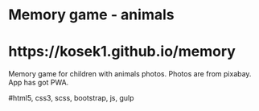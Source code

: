 # Memory game - animals 

<h1>https://kosek1.github.io/memory</h1>

Memory game for children with animals photos.
Photos are from pixabay.
App has got PWA.

#html5, css3, scss, bootstrap, js, gulp
